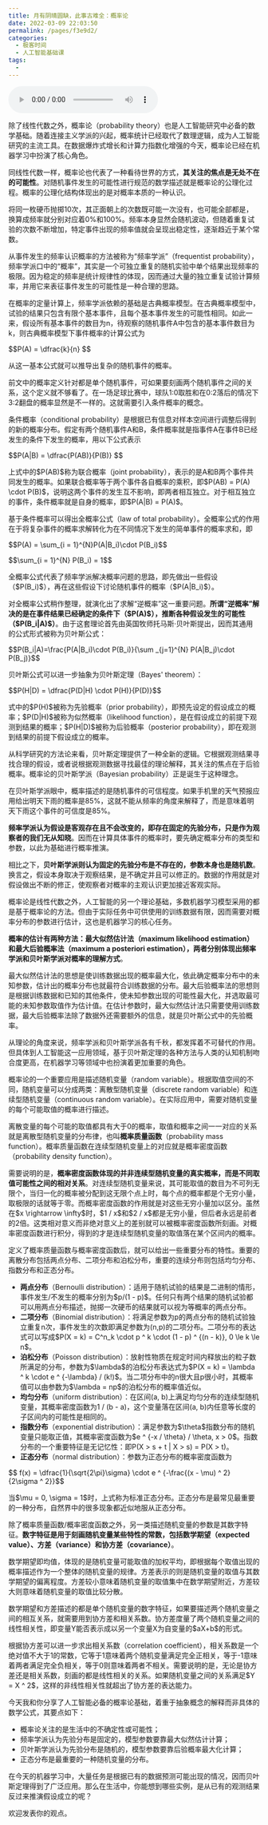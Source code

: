 ```yaml
---
title: 月有阴晴圆缺，此事古难全：概率论
date: 2022-03-09 22:03:50
permalink: /pages/f3e9d2/
categories:
  - 极客时间
  - 人工智能基础课
tags:
  - 
---
```

<audio title="02数学基础.月有阴晴圆缺，此事古难全：概率论" src="https://static001.geekbang.org/resource/audio/20/6d/205369070b5e8b7a875d39beb4149f6d.mp3" controls="controls"></audio> 
<p>除了线性代数之外，概率论（probability theory）也是人工智能研究中必备的数学基础。随着连接主义学派的兴起，概率统计已经取代了数理逻辑，成为人工智能研究的主流工具。在数据爆炸式增长和计算力指数化增强的今天，概率论已经在机器学习中扮演了核心角色。</p>
<p>同线性代数一样，概率论也代表了一种看待世界的方式，<strong>其关注的焦点是无处不在的可能性</strong>。对随机事件发生的可能性进行规范的数学描述就是概率论的公理化过程。概率的公理化结构体现出的是对概率本质的一种认识。</p>
<p>将同一枚硬币抛掷10次，其正面朝上的次数既可能一次没有，也可能全部都是，换算成频率就分别对应着0%和100%。频率本身显然会随机波动，但随着重复试验的次数不断增加，特定事件出现的频率值就会呈现出稳定性，逐渐趋近于某个常数。</p>
<p>从事件发生的频率认识概率的方法被称为“频率学派”（frequentist probability），频率学派口中的“概率”，其实是一个可独立重复的随机实验中单个结果出现频率的极限。因为稳定的频率是统计规律性的体现，因而通过大量的独立重复试验计算频率，并用它来表征事件发生的可能性是一种合理的思路。</p>
<p>在概率的定量计算上，频率学派依赖的基础是古典概率模型。在古典概率模型中，试验的结果只包含有限个基本事件，且每个基本事件发生的可能性相同。如此一来，假设所有基本事件的数目为n，待观察的随机事件A中包含的基本事件数目为k，则古典概率模型下事件概率的计算公式为</p>
<p> $$P(A) = \dfrac{k}{n} $$</p>
<p>从这一基本公式就可以推导出复杂的随机事件的概率。</p>
<p>前文中的概率定义针对都是单个随机事件，可如果要刻画两个随机事件之间的关系，这个定义就不够看了。在一场足球比赛中，球队1:0取胜和在0:2落后的情况下3:2翻盘的概率显然是不一样的。这就需要引入条件概率的概念。</p>
<!-- [[[read_end]]] -->
<p>条件概率（conditional probability）是根据已有信息对样本空间进行调整后得到的新的概率分布。假定有两个随机事件A和B，条件概率就是指事件A在事件B已经发生的条件下发生的概率，用以下公式表示</p>
<p> $$P(A|B) = \dfrac{P(AB)}{P(B)} $$</p>
<p>上式中的$P(AB)$称为联合概率（joint probability），表示的是A和B两个事件共同发生的概率。如果联合概率等于两个事件各自概率的乘积，即$P(AB) = P(A) \cdot P(B)$，说明这两个事件的发生互不影响，即两者相互独立。对于相互独立的事件，条件概率就是自身的概率，即$P(A|B) = P(A)$。</p>
<p>基于条件概率可以得出全概率公式（law of total probability）。全概率公式的作用在于将复杂事件的概率求解转化为在不同情况下发生的简单事件的概率求和，即 </p>
<p>$$P(A) = \sum_{i = 1}^{N}P(A|B_i)\cdot P(B_i)$$</p>
<p>$$\sum_{i = 1}^{N} P(B_i) = 1$$</p>
<p>全概率公式代表了频率学派解决概率问题的思路，即先做出一些假设（$P(B_i)$），再在这些假设下讨论随机事件的概率（$P(A|B_i)$）。</p>
<p>对全概率公式稍作整理，就演化出了求解“逆概率”这一重要问题。<strong>所谓“逆概率”解决的是在事件结果已经确定的条件下（$P(A)$），推断各种假设发生的可能性（$P(B_i|A)$）</strong>。由于这套理论首先由英国牧师托马斯·贝叶斯提出，因而其通用的公式形式被称为贝叶斯公式：</p>
<p>$$P(B_i|A)=\frac{P(A|B_i)\cdot P(B_i)}{\sum _{j=1}^{N} P(A|B_j)\cdot P(B_j)}$$</p>
<p>贝叶斯公式可以进一步抽象为贝叶斯定理（Bayes&#39; theorem）：</p>
<p>$$P(H|D) = \dfrac{P(D|H) \cdot P(H)}{P(D)}$$</p>
<p>式中的$P(H)$被称为先验概率（prior probability），即预先设定的假设成立的概率；$P(D|H)$被称为似然概率（likelihood function），是在假设成立的前提下观测到结果的概率；$P(H|D)$被称为后验概率（posterior probability），即在观测到结果的前提下假设成立的概率。</p>
<p>从科学研究的方法论来看，贝叶斯定理提供了一种全新的逻辑。它根据观测结果寻找合理的假设，或者说根据观测数据寻找最佳的理论解释，其关注的焦点在于后验概率。概率论的贝叶斯学派（Bayesian probability）正是诞生于这种理念。</p>
<p>在贝叶斯学派眼中，概率描述的是随机事件的可信程度。如果手机里的天气预报应用给出明天下雨的概率是85%，这就不能从频率的角度来解释了，而是意味着明天下雨这个事件的可信度是85%。</p>
<p><strong>频率学派认为假设是客观存在且不会改变的，即存在固定的先验分布，只是作为观察者的我们无从知晓</strong>。因而在计算具体事件的概率时，要先确定概率分布的类型和参数，以此为基础进行概率推演。</p>
<p>相比之下，<strong>贝叶斯学派则认为固定的先验分布是不存在的，参数本身也是随机数</strong>。换言之，假设本身取决于观察结果，是不确定并且可以修正的。数据的作用就是对假设做出不断的修正，使观察者对概率的主观认识更加接近客观实际。</p>
<p>概率论是线性代数之外，人工智能的另一个理论基础，多数机器学习模型采用的都是基于概率论的方法。但由于实际任务中可供使用的训练数据有限，因而需要对概率分布的参数进行估计，这也是机器学习的核心任务。</p>
<p><strong>概率的估计有两种方法：最大似然估计法（maximum likelihood estimation）和最大后验概率法（maximum a posteriori estimation），两者分别体现出频率学派和贝叶斯学派对概率的理解方式</strong>。</p>
<p>最大似然估计法的思想是使训练数据出现的概率最大化，依此确定概率分布中的未知参数，估计出的概率分布也就最符合训练数据的分布。最大后验概率法的思想则是根据训练数据和已知的其他条件，使未知参数出现的可能性最大化，并选取最可能的未知参数取值作为估计值。在估计参数时，最大似然估计法只需要使用训练数据，最大后验概率法除了数据外还需要额外的信息，就是贝叶斯公式中的先验概率。</p>
<p>从理论的角度来说，频率学派和贝叶斯学派各有千秋，都发挥着不可替代的作用。但具体到人工智能这一应用领域，基于贝叶斯定理的各种方法与人类的认知机制吻合度更高，在机器学习等领域中也扮演着更加重要的角色。</p>
<p>概率论的一个重要应用是描述随机变量（random variable）。根据取值空间的不同，随机变量可以分成两类：离散型随机变量（discrete random variable）和连续型随机变量（continuous random variable）。在实际应用中，需要对随机变量的每个可能取值的概率进行描述。</p>
<p>离散变量的每个可能的取值都具有大于0的概率，取值和概率之间一一对应的关系就是离散型随机变量的分布律，也叫<strong>概率质量函数</strong>（probability mass function）。概率质量函数在连续型随机变量上的对应就是概率密度函数（probability density function）。</p>
<p>需要说明的是，<strong>概率密度函数体现的并非连续型随机变量的真实概率，而是不同取值可能性之间的相对关系</strong>。对连续型随机变量来说，其可能取值的数目为不可列无限个，当归一化的概率被分配到这无限个点上时，每个点的概率都是个无穷小量，取极限的话就等于零。而概率密度函数的作用就是对这些无穷小量加以区分。虽然在$x \rightarrow \infty$时，$1 / x$和$2 / x$都是无穷小量，但后者永远是前者的2倍。这类相对意义而非绝对意义上的差别就可以被概率密度函数所刻画。对概率密度函数进行积分，得到的才是连续型随机变量的取值落在某个区间内的概率。</p>
<p>定义了概率质量函数与概率密度函数后，就可以给出一些重要分布的特性。重要的离散分布包括两点分布、二项分布和泊松分布，重要的连续分布则包括均匀分布、指数分布和正态分布。</p>
<ul>
<li><strong>两点分布</strong>（Bernoulli distribution）：适用于随机试验的结果是二进制的情形，事件发生/不发生的概率分别为$p/(1 - p)$。任何只有两个结果的随机试验都可以用两点分布描述，抛掷一次硬币的结果就可以视为等概率的两点分布。</li>
<li><strong>二项分布</strong>（Binomial distribution）：将满足参数为p的两点分布的随机试验独立重复n次，事件发生的次数即满足参数为(n,p)的二项分布。二项分布的表达式可以写成$P(X = k) = C^n_k \cdot p ^ k \cdot (1 - p) ^ {(n - k)}, 0 \le k \le n$。</li>
<li><strong>泊松分布</strong>（Poisson distribution）：放射性物质在规定时间内释放出的粒子数所满足的分布，参数为$\lambda$的泊松分布表达式为$P(X = k) = \lambda ^ k \cdot e ^ {-\lambda} / (k!)$。当二项分布中的n很大且p很小时，其概率值可以由参数为$\lambda = np$的泊松分布的概率值近似。</li>
<li><strong>均匀分布</strong>（uniform distribution）：在区间(a, b)上满足均匀分布的连续型随机变量，其概率密度函数为1 / (b - a)，这个变量落在区间(a, b)内任意等长度的子区间内的可能性是相同的。</li>
<li><strong>指数分布</strong>（exponential distribution）：满足参数为$\theta$指数分布的随机变量只能取正值，其概率密度函数为$e ^ {-x / \theta} / \theta, x &gt; 0$。指数分布的一个重要特征是无记忆性：即P(X &gt; s + t | X &gt; s) = P(X &gt; t)。</li>
<li><strong>正态分布</strong>（normal distribution）：参数为正态分布的概率密度函数为</li>
</ul>
<p>$$ f(x) = \dfrac{1}{\sqrt{2\pi}\sigma} \cdot e ^ {-\frac{(x - \mu) ^ 2}{2\sigma ^ 2}}$$</p>
<p>当$\mu = 0, \sigma = 1$时，上式称为标准正态分布。正态分布是最常见最重要的一种分布，自然界中的很多现象都近似地服从正态分布。</p>
<p>除了概率质量函数/概率密度函数之外，另一类描述随机变量的参数是其数字特征。<strong>数字特征是用于刻画随机变量某些特性的常数，包括数学期望（expected value）、方差（variance）和协方差（covariance）</strong>。</p>
<p>数学期望即均值，体现的是随机变量可能取值的加权平均，即根据每个取值出现的概率描述作为一个整体的随机变量的规律。方差表示的则是随机变量的取值与其数学期望的偏离程度。方差较小意味着随机变量的取值集中在数学期望附近，方差较大则意味着随机变量的取值比较分散。</p>
<p>数学期望和方差描述的都是单个随机变量的数字特征，如果要描述两个随机变量之间的相互关系，就需要用到协方差和相关系数。协方差度量了两个随机变量之间的线性相关性，即变量Y能否表示成以另一个变量X为自变量的$aX+b$的形式。</p>
<p>根据协方差可以进一步求出相关系数（correlation coefficient），相关系数是一个绝对值不大于1的常数，它等于1意味着两个随机变量满足完全正相关，等于-1意味着两者满足完全负相关，等于0则意味着两者不相关。需要说明的是，无论是协方差还是相关系数，刻画的都是线性相关的关系。如果随机变量之间的关系满足$Y = X ^ 2$，这样的非线性相关性就超出了协方差的表达能力。</p>
<p>今天我和你分享了人工智能必备的概率论基础，着重于抽象概念的解释而非具体的数学公式，其要点如下：</p>
<ul>
<li>概率论关注的是生活中的不确定性或可能性；</li>
<li>频率学派认为先验分布是固定的，模型参数要靠最大似然估计计算；</li>
<li>贝叶斯学派认为先验分布是随机的，模型参数要靠后验概率最大化计算；</li>
<li>正态分布是最重要的一种随机变量的分布。</li>
</ul>
<p>在今天的机器学习中，大量任务是根据已有的数据预测可能出现的情况，因而贝叶斯定理得到了广泛应用。那么在生活中，你能想到哪些实例，是从已有的观测结果反过来推演假设成立的呢？</p>
<p>欢迎发表你的观点。</p>
<p><img src="https://static001.geekbang.org/resource/image/60/87/60dfa8c61a5847be616f08d18b36a587.jpg" alt=""></p>
<p></p>
